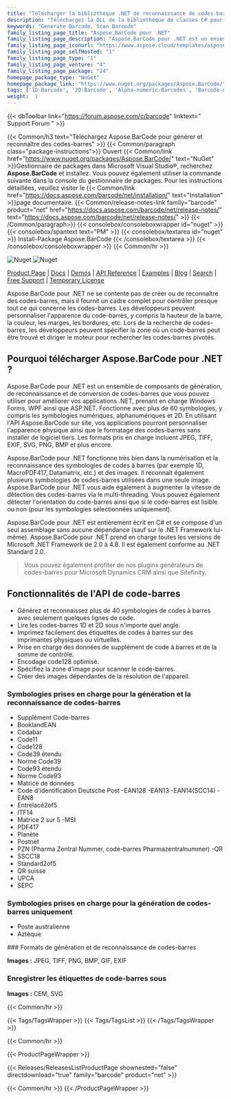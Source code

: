 ```yaml
---
title: "Télécharger la bibliothèque .NET de reconnaissance de codes-barres | Aspose.BarCode"
description: "Téléchargez la DLL de la bibliothèque de classes C# pour la création, la personnalisation et la reconnaissance de codes-barres via l'API .NET sur site. Prend en charge les symbologies de codes à barres 1D (linéaire), 2D et postales."
keywords: "Generate Barcode, Scan Barcode"
family_listing_page_title: "Aspose.BarCode pour .NET"
family_listing_page_description: "Aspose.BarCode pour .NET est un ensemble d'API de codes-barres permettant de générer et de reconnaître des codes-barres 1D et 2D à partir de plusieurs types d'images sous n'importe quel angle. Il est écrit en C# managé, permettant ainsi aux développeurs d'ajouter facilement la fonctionnalité de génération et de reconnaissance de codes-barres à leurs applications .NET."
family_listing_page_iconurl: "https://www.aspose.cloud/templates/aspose/App_Themes/V3/images/barcode/272x272/aspose_barcode-for-net-min.png"
family_listing_page_selfHosted: "1"
family_listing_page_type: "1"
family_listing_page_venture: "4"
family_listing_page_package: "24"
homepage_package_type: "NuGet"
homepage_package_link: "https://www.nuget.org/packages/Aspose.BarCode/"
tags: ['1D-Barcode', '2D-Barcode', 'Alpha-numeric-Barcodes', 'Barcode-API', 'Barcode-symbologies']
weight:  1
---
```


{{< dbToolbar link="https://forum.aspose.com/c/barcode" linktext=" Support Forum " >}}

{{< Common/h3 text="Téléchargez Aspose.BarCode pour générer et reconnaître des codes-barres"  >}}
{{< Common/paragraph class="package-instructions">}}
Ouvert
{{< Common/link href="https://www.nuget.org/packages/Aspose.BarCode/" text="NuGet"  >}}Gestionnaire de packages dans Microsoft Visual Studio®, recherchez <b>Aspose.BarCode</b> et installez. Vous pouvez également utiliser la commande suivante dans la console du gestionnaire de packages. Pour les instructions détaillées, veuillez visiter le
{{< Common/link href="https://docs.aspose.com/barcode/net/installation/" text="Installation"  >}}page documentaire.
{{< Common/release-notes-link family="barcode" product="net" href="https://docs.aspose.com/barcode/net/release-notes/" text="https://docs.aspose.com/barcode/net/release-notes/"  >}}
{{< /Common/paragraph>}}
{{< consolebox/consoleboxwrapper id="nuget" >}}
       {{< consolebox/spantext text="PM" >}}
       {{< consolebox/textarea id="nuget" >}} Install-Package Aspose.BarCode {{< /consolebox/textarea >}}
{{< /consolebox/consoleboxwrapper >}}
{{< Common/hr >}}

![Nuget](https://img.shields.io/nuget/v/Aspose.BarCode) ![Nuget](https://img.shields.io/nuget/dt/Aspose.BarCode?label=nuget%20downloads)

[Product Page](https://products.aspose.com/barcode/net/) | [Docs](https://docs.aspose.com/barcode/net/) | [Demos](https://products.aspose.app/barcode/family) | [API Reference](https://reference.aspose.com/barcode/net/) | [Examples](https://github.com/aspose-barcode/Aspose.BarCode-for-.NET) | [Blog](https://blog.aspose.com/category/barcode/) | [Search](https://search.aspose.com/) | [Free Support](https://forum.aspose.com/c/barcode) | [Temporary License](https://purchase.aspose.com/temporary-license)

Aspose.BarCode pour .NET ne se contente pas de créer ou de reconnaître des codes-barres, mais il fournit un cadre complet pour contrôler presque tout ce qui concerne les codes-barres. Les développeurs peuvent personnaliser l'apparence du code-barres, y compris la hauteur de la barre, la couleur, les marges, les bordures, etc. Lors de la recherche de codes-barres, les développeurs peuvent spécifier la zone où un code-barres peut être trouvé et diriger le moteur pour rechercher les codes-barres pivotés.

## Pourquoi télécharger Aspose.BarCode pour .NET ?

Aspose.BarCode pour .NET est un ensemble de composants de génération, de reconnaissance et de conversion de codes-barres que vous pouvez utiliser pour améliorer vos applications .NET, prenant en charge Windows Forms, WPF ainsi que ASP.NET. Fonctionne avec plus de 60 symbologies, y compris les symbologies numériques, alphanumériques et 2D. En utilisant l'API Aspose.BarCode sur site, vos applications pourront personnaliser l'apparence physique ainsi que le formatage des codes-barres sans installer de logiciel tiers. Les formats pris en charge incluent JPEG, TIFF, EXIF, SVG, PNG, BMP et plus encore.

Aspose.BarCode pour .NET fonctionne très bien dans la numérisation et la reconnaissance des symbologies de codes à barres (par exemple 1D, MacroPDF417, Datamatrix, etc.) et des images. Il reconnaît également plusieurs symbologies de codes-barres utilisées dans une seule image. Aspose.BarCode pour .NET vous aide également à augmenter la vitesse de détection des codes-barres via le multi-threading. Vous pouvez également détecter l'orientation du code-barres ainsi que si le code-barres est lisible ou non (pour les symbologies sélectionnées uniquement).

Aspose.BarCode pour .NET est entièrement écrit en C# et se compose d'un seul assemblage sans aucune dépendance (sauf sur le .NET Framework lui-même). Aspose.BarCode pour .NET prend en charge toutes les versions de Microsoft .NET Framework de 2.0 à 4.8. Il est également conforme au .NET Standard 2.0.

> Vous pouvez également profiter de nos plugins générateurs de codes-barres pour Microsoft Dynamics CRM ainsi que Sitefinity.

## Fonctionnalités de l'API de code-barres

- Générez et reconnaissez plus de 40 symbologies de codes à barres avec seulement quelques lignes de code.
- Lire les codes-barres 1D et 2D sous n'importe quel angle.
- Imprimez facilement des étiquettes de codes à barres sur des imprimantes physiques ou virtuelles.
- Prise en charge des données de supplément de code à barres et de la somme de contrôle.
- Encodage code128 optimisé.
- Spécifiez la zone d'image pour scanner le code-barres.
- Créer des images dépendantes de la résolution de l'appareil.

### Symbologies prises en charge pour la génération et la reconnaissance de codes-barres

- Supplément Code-barres
- BooklandEAN
- Codabar
- Code11
- Code128
- Code39 étendu
- Norme Code39
- Code93 étendu
- Norme Code93
- Matrice de données
- Code d'identification Deutsche Post
-EAN128
-EAN13
-EAN14(SCC14)
-EAN8
- Entrelacé2of5
- ITF14
- Matrice 2 sur 5
-MSI
- PDF417
- Planète
- Postnet
- PZN (Pharma Zentral Nummer, code-barres Pharmazentralnummer)
-QR
- SSCC18
- Standard2of5
- QR suisse
- UPCA
- SEPC

### Symbologies prises en charge pour la génération de codes-barres uniquement

- Poste australienne
- Aztèque

### Formats de génération et de reconnaissance de codes-barres

**Images :** JPEG, TIFF, PNG, BMP, GIF, EXIF

### Enregistrer les étiquettes de code-barres sous

**Images :** CEM, SVG

{{< Common/hr >}}

{{< Tags/TagsWrapper >}}
 {{< Tags/TagsList >}}
{{< /Tags/TagsWrapper >}}

{{< Common/hr >}}

{{< ProductPageWrapper >}}
<!-- ReleasesListProductPage-->
   {{< Releases/ReleasesListProductPage shownested="false"  directdownload="true" family="barcode" product="net" >}}
<!-- /ReleasesListProductPage-->
{{< Common/hr >}}
{{< /ProductPageWrapper >}}

